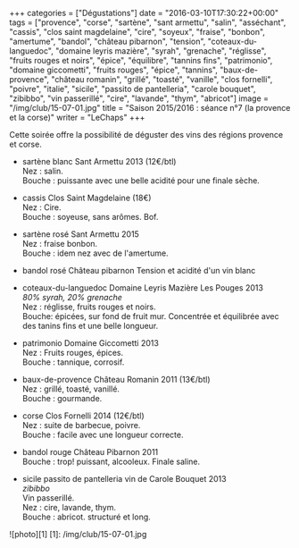 +++
categories = ["Dégustations"]
date = "2016-03-10T17:30:22+00:00"
tags = ["provence", "corse", "sartène", "sant armettu", "salin", "asséchant", "cassis", "clos saint magdelaine", "cire", "soyeux", "fraise", "bonbon", "amertume", "bandol", "château pibarnon", "tension", "coteaux-du-languedoc", "domaine leyris mazière", "syrah", "grenache", "réglisse", "fruits rouges et noirs", "épice", "équilibre", "tannins fins", "patrimonio", "domaine giccometti", "fruits rouges", "épice", "tannins", "baux-de-provence", "château romanin", "grillé", "toasté", "vanille", "clos fornelli", "poivre", "italie", "sicile", "passito de pantelleria", "carole bouquet", "zibibbo", "vin passerillé", "cire", "lavande", "thym", "abricot"]
image = "/img/club/15-07-01.jpg"
title = "Saison 2015/2016 : séance n°7 (la provence et la corse)"
writer = "LeChaps"
+++

Cette soirée offre la possibilité de déguster des vins des régions provence et corse.

* sartène blanc Sant Armettu 2013 (12€/btl)  
Nez : salin.  
Bouche : puissante avec une belle acidité pour une finale sèche.

* cassis Clos Saint Magdelaine (18€)  
Nez : Cire.  
Bouche : soyeuse, sans arômes. Bof.

* sartène rosé Sant Armettu 2015  
Nez : fraise bonbon.  
Bouche : idem nez avec de l'amertume.

* bandol rosé Château pibarnon
Tension et acidité d'un vin blanc

* coteaux-du-languedoc Domaine Leyris Mazière Les Pouges 2013 <i class="fa fa-plus-circle"></i>  
_80% syrah, 20% grenache_  
Nez : réglisse, fruits rouges et noirs.  
Bouche: épicées, sur fond de fruit mur. Concentrée et équilibrée avec des tanins fins et une belle longueur.

* patrimonio Domaine Giccometti 2013  
Nez : Fruits rouges, épices.  
Bouche : tannique, corrosif.

* baux-de-provence Château Romanin 2011 (13€/btl) <i class="fa fa-plus-circle"></i> <i class="fa fa-plus-circle"></i>  
Nez : grillé, toasté, vanillé.  
Bouche : gourmande.

* corse Clos Fornelli 2014 (12€/btl) <i class="fa fa-plus-circle"></i>  
Nez : suite de barbecue, poivre.  
Bouche : facile avec une longueur correcte.

* bandol rouge Château Pibarnon 2011  
Bouche : trop! puissant, alcooleux. Finale saline.

* sicile passito de pantelleria vin de Carole Bouquet 2013  
_zibibbo_  
Vin passerillé.  
Nez : cire, lavande, thym.  
Bouche : abricot. structuré et long.

![photo][1]
[1]: /img/club/15-07-01.jpg
